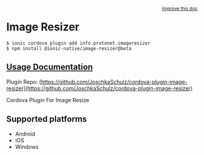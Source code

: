 <a style="float:right;font-size:12px;" href="http://github.com/ionic-team/ionic-native/edit/master/src/@ionic-native/plugins/image-resizer/index.ts#L42">
  Improve this doc
</a>

# Image Resizer

```
$ ionic cordova plugin add info.protonet.imageresizer
$ npm install @ionic-native/image-resizer@beta
```

## [Usage Documentation](https://ionicframework.com/docs/native/image-resizer/)

Plugin Repo: [https://github.com/JoschkaSchulz/cordova-plugin-image-resizer](https://github.com/JoschkaSchulz/cordova-plugin-image-resizer)

Cordova Plugin For Image Resize

## Supported platforms
- Android
- iOS
- Windows



